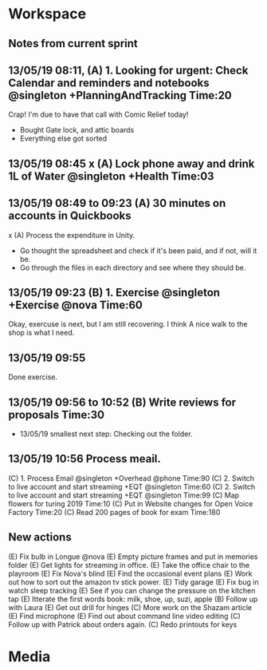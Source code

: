 # Workspace 
##  Notes from current sprint 



## 13/05/19 08:11,  (A) 1. Looking for urgent: Check Calendar and reminders and notebooks  @singleton +PlanningAndTracking Time:20
Crap! I'm due to have that call with Comic Relief today!  

* Bought Gate lock, and attic boards 
* Everything else got sorted  

## 13/05/19 08:45 x (A) Lock phone away and drink 1L of Water @singleton +Health Time:03
## 13/05/19 08:49 to 09:23 (A) 30 minutes on accounts in Quickbooks 
x (A) Process the expenditure in Unity. 
* Go thought the spreadsheet and check if it's been paid, and if not, will it be. 
* Go through the files in each directory and see where they should be. 

## 13/05/19 09:23 (B) 1. Exercise @singleton +Exercise @nova  Time:60 
Okay, exercuse is next, but I am still recovering. I think A nice walk to the shop is what I need. 


## 13/05/19 09:55 
Done exercise. 
## 13/05/19 09:56 to 10:52 (B) Write reviews for proposals Time:30 
- 13/05/19 smallest next step:  Checking out the folder. 

## 13/05/19 10:56 Process meail. 

(C) 1. Process Email @singleton +Overhead @phone  Time:90
(C) 2. Switch to live account and start streaming +EQT @singleton Time:60 
(C) 2. Switch to live account and start streaming +EQT @singleton Time:99
(C) Map flowers for turing 2019 Time:10
(C) Put in Website changes for Open Voice Factory Time:20
(C) Read 200 pages of book for exam  Time:180

##  New actions 
(E) Fix bulb in Longue  @nova 
(E) Empty picture frames and put in memories folder 
(E) Get lights for streaming in office. 
(E) Take the office chair to the playroom 
(E) Fix Nova's blind
(E) Find the occasional event plans 
(E) Work out how to sort out the amazon tv stick power.
(E) Tidy garage 
(E) Fix bug in watch sleep tracking 
(E) See if you can change the pressure on the kitchen tap 
(E) Itterate the first words book: milk, shoe, up, suzi, apple 
(B) Follow up with Laura 
(E) Get out drill for hinges 
(C) More work on the Shazam article 
(E) Find microphone 
(E) Find out about command line video editing 
(C) Follow up with Patrick about orders again. 
(C) Redo printouts for keys 

# Media 
